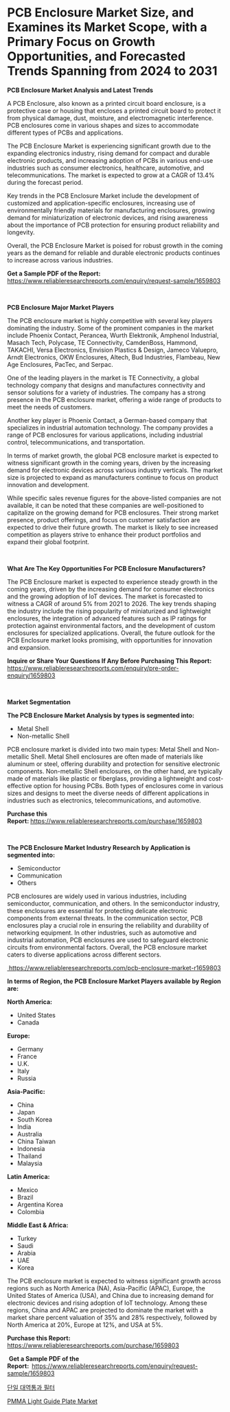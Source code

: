 <p><h1>PCB Enclosure Market Size, and Examines its Market Scope, with a Primary Focus on Growth Opportunities, and Forecasted Trends Spanning from 2024 to 2031</h1></p><p><strong>PCB Enclosure Market Analysis and Latest Trends</strong></p>
<p><p>A PCB Enclosure, also known as a printed circuit board enclosure, is a protective case or housing that encloses a printed circuit board to protect it from physical damage, dust, moisture, and electromagnetic interference. PCB enclosures come in various shapes and sizes to accommodate different types of PCBs and applications.</p><p>The PCB Enclosure Market is experiencing significant growth due to the expanding electronics industry, rising demand for compact and durable electronic products, and increasing adoption of PCBs in various end-use industries such as consumer electronics, healthcare, automotive, and telecommunications. The market is expected to grow at a CAGR of 13.4% during the forecast period.</p><p>Key trends in the PCB Enclosure Market include the development of customized and application-specific enclosures, increasing use of environmentally friendly materials for manufacturing enclosures, growing demand for miniaturization of electronic devices, and rising awareness about the importance of PCB protection for ensuring product reliability and longevity.</p><p>Overall, the PCB Enclosure Market is poised for robust growth in the coming years as the demand for reliable and durable electronic products continues to increase across various industries.</p></p>
<p><strong>Get a Sample PDF of the Report:&nbsp;</strong> <a href="https://www.reliableresearchreports.com/enquiry/request-sample/1659803">https://www.reliableresearchreports.com/enquiry/request-sample/1659803</a></p>
<p>&nbsp;</p>
<p><strong>PCB Enclosure Major Market Players</strong></p>
<p><p>The PCB enclosure market is highly competitive with several key players dominating the industry. Some of the prominent companies in the market include Phoenix Contact, Perancea, Wurth Elektronik, Amphenol Industrial, Masach Tech, Polycase, TE Connectivity, CamdenBoss, Hammond, TAKACHI, Versa Electronics, Envision Plastics & Design, Jameco Valuepro, Arndt Electronics, OKW Enclosures, Altech, Bud Industries, Flambeau, New Age Enclosures, PacTec, and Serpac.</p><p>One of the leading players in the market is TE Connectivity, a global technology company that designs and manufactures connectivity and sensor solutions for a variety of industries. The company has a strong presence in the PCB enclosure market, offering a wide range of products to meet the needs of customers.</p><p>Another key player is Phoenix Contact, a German-based company that specializes in industrial automation technology. The company provides a range of PCB enclosures for various applications, including industrial control, telecommunications, and transportation.</p><p>In terms of market growth, the global PCB enclosure market is expected to witness significant growth in the coming years, driven by the increasing demand for electronic devices across various industry verticals. The market size is projected to expand as manufacturers continue to focus on product innovation and development.</p><p>While specific sales revenue figures for the above-listed companies are not available, it can be noted that these companies are well-positioned to capitalize on the growing demand for PCB enclosures. Their strong market presence, product offerings, and focus on customer satisfaction are expected to drive their future growth. The market is likely to see increased competition as players strive to enhance their product portfolios and expand their global footprint.</p></p>
<p>&nbsp;</p>
<p><strong>What Are The Key Opportunities For PCB Enclosure Manufacturers?</strong></p>
<p><p>The PCB Enclosure market is expected to experience steady growth in the coming years, driven by the increasing demand for consumer electronics and the growing adoption of IoT devices. The market is forecasted to witness a CAGR of around 5% from 2021 to 2026. The key trends shaping the industry include the rising popularity of miniaturized and lightweight enclosures, the integration of advanced features such as IP ratings for protection against environmental factors, and the development of custom enclosures for specialized applications. Overall, the future outlook for the PCB Enclosure market looks promising, with opportunities for innovation and expansion.</p></p>
<p><strong>Inquire or Share Your Questions If Any Before Purchasing This Report:</strong> <a href="https://www.reliableresearchreports.com/enquiry/pre-order-enquiry/1659803">https://www.reliableresearchreports.com/enquiry/pre-order-enquiry/1659803</a></p>
<p>&nbsp;</p>
<p><strong>Market Segmentation</strong></p>
<p><strong>The PCB Enclosure Market Analysis by types is segmented into:</strong></p>
<p><ul><li>Metal Shell</li><li>Non-metallic Shell</li></ul></p>
<p><p>PCB enclosure market is divided into two main types: Metal Shell and Non-metallic Shell. Metal Shell enclosures are often made of materials like aluminum or steel, offering durability and protection for sensitive electronic components. Non-metallic Shell enclosures, on the other hand, are typically made of materials like plastic or fiberglass, providing a lightweight and cost-effective option for housing PCBs. Both types of enclosures come in various sizes and designs to meet the diverse needs of different applications in industries such as electronics, telecommunications, and automotive.</p></p>
<p><strong>Purchase this Report:&nbsp;</strong><a href="https://www.reliableresearchreports.com/purchase/1659803">https://www.reliableresearchreports.com/purchase/1659803</a></p>
<p>&nbsp;</p>
<p><strong>The PCB Enclosure Market Industry Research by Application is segmented into:</strong></p>
<p><ul><li>Semiconductor</li><li>Communication</li><li>Others</li></ul></p>
<p><p>PCB enclosures are widely used in various industries, including semiconductor, communication, and others. In the semiconductor industry, these enclosures are essential for protecting delicate electronic components from external threats. In the communication sector, PCB enclosures play a crucial role in ensuring the reliability and durability of networking equipment. In other industries, such as automotive and industrial automation, PCB enclosures are used to safeguard electronic circuits from environmental factors. Overall, the PCB enclosure market caters to diverse applications across different sectors.</p></p>
<p><a href="https://www.reliableresearchreports.com/pcb-enclosure-market-r1659803">&nbsp;https://www.reliableresearchreports.com/pcb-enclosure-market-r1659803</a></p>
<p><strong>In terms of Region, the PCB Enclosure Market Players available by Region are:</strong></p>
<p>
    <p> <strong> North America: </strong>
        <ul>
            <li>United States</li>
            <li>Canada</li>
        </ul>
        </p> 
    <p> <strong> Europe: </strong>
        <ul>
            <li>Germany</li>
            <li>France</li>
            <li>U.K.</li>
            <li>Italy</li>
            <li>Russia</li>
        </ul>
        </p> 
    <p> <strong> Asia-Pacific: </strong>
        <ul>
            <li>China</li>
            <li>Japan</li>
            <li>South Korea</li>
            <li>India</li>
            <li>Australia</li>
            <li>China Taiwan</li>
            <li>Indonesia</li>
            <li>Thailand</li>
            <li>Malaysia</li>
        </ul>
        </p> 
    <p> <strong> Latin America: </strong>
        <ul>
            <li>Mexico</li>
            <li>Brazil</li>
            <li>Argentina Korea</li>
            <li>Colombia</li>
        </ul>
        </p> 
    <p> <strong> Middle East & Africa: </strong>
        <ul>
            <li>Turkey</li>
            <li>Saudi</li>
            <li>Arabia</li>
            <li>UAE</li>
            <li>Korea</li>
        </ul>
    </p>
    </p>
<p><p>The PCB enclosure market is expected to witness significant growth across regions such as North America (NA), Asia-Pacific (APAC), Europe, the United States of America (USA), and China due to increasing demand for electronic devices and rising adoption of IoT technology. Among these regions, China and APAC are projected to dominate the market with a market share percent valuation of 35% and 28% respectively, followed by North America at 20%, Europe at 12%, and USA at 5%.</p></p>
<p><strong>Purchase this Report: </strong><a href="https://www.reliableresearchreports.com/purchase/1659803">https://www.reliableresearchreports.com/purchase/1659803</a></p>
<p>&nbsp;<strong>Get a Sample PDF of the Report:&nbsp;&nbsp;</strong><a href="https://www.reliableresearchreports.com/enquiry/request-sample/1659803">https://www.reliableresearchreports.com/enquiry/request-sample/1659803</a></p>
<p><strong></strong></p>
<p><p><a href="https://github.com/sougarounis/Market-Research-Report-List-3/blob/main/212310325663.md">단일 대역통과 필터</a></p><p><a href="https://spotless-saver-8fd.notion.site/PMMA-Light-Guide-Plate-Market-Trends-and-Market-Analysis-forecasted-for-period-2024-2031-9098bf5393be4ccd978b56836ecaa9cc">PMMA Light Guide Plate Market</a></p></p>
